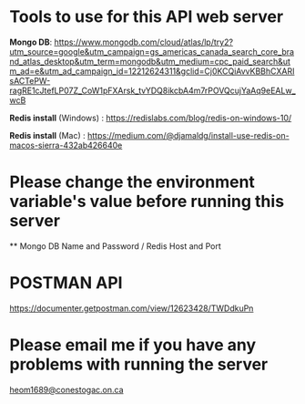
# Tools to use for this API web server

**Mongo DB**: https://www.mongodb.com/cloud/atlas/lp/try2?utm_source=google&utm_campaign=gs_americas_canada_search_core_brand_atlas_desktop&utm_term=mongodb&utm_medium=cpc_paid_search&utm_ad=e&utm_ad_campaign_id=12212624311&gclid=Cj0KCQiAvvKBBhCXARIsACTePW-ragRE1cJtefLP07Z_CoW1pFXArsk_tvYDQ8ikcbA4m7rPOVQcujYaAq9eEALw_wcB

**Redis install** (Windows) : https://redislabs.com/blog/redis-on-windows-10/

**Redis install** (Mac) : https://medium.com/@djamaldg/install-use-redis-on-macos-sierra-432ab426640e

# Please change the environment variable's value before running this server
** Mongo DB Name and Password / Redis Host and Port

# POSTMAN API
https://documenter.getpostman.com/view/12623428/TWDdkuPn

# Please email me if you have any problems with running the server
heom1689@conestogac.on.ca


